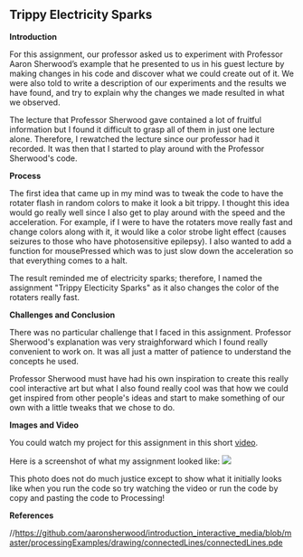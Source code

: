## Trippy Electricity Sparks

**Introduction**

For this assignment, our professor asked us to experiment with Professor Aaron Sherwood’s example that he presented to us in
his guest lecture by making changes in his code and discover what we could create out of it. We were also told to write a 
description of our experiments and the results we have found, and try to explain why the changes we made resulted in what we
observed.

The lecture that Professor Sherwood gave contained a lot of fruitful information but I found it difficult to grasp all of them
in just one lecture alone. Therefore, I rewatched the lecture since our professor had it recorded. It was then that I started 
to play around with the Professor Sherwood's code.

**Process**

The first idea that came up in my mind was to tweak the code to have the rotater flash in random colors to make it look a bit 
trippy. I thought this idea would go really well since I also get to play around with the speed and the acceleration. For
example, if I were to have the rotaters move really fast and change colors along with it, it would like a color strobe light
effect (causes seizures to those who have photosensitive epilepsy). I also wanted to add a function for mousePressed which was 
to just slow down the acceleration so that everything comes to a halt.

The result reminded me of electricity sparks; therefore, I named the assignment "Trippy Electicity Sparks" as it also changes
the color of the rotaters really fast.

**Challenges and Conclusion**

There was no particular challenge that I faced in this assignment. Professor Sherwood's explanation was very straighforward 
which I found really convenient to work on. It was all just a matter of patience to understand the concepts he used.

Professor Sherwood must have had his own inspiration to create this really cool interactive art but what I also found really
cool was that how we could get inspired from other people's ideas and start to make something of our own with a little tweaks
that we chose to do.

**Images and Video**

You could watch my project for this assignment in this short [video](https://youtu.be/AMI7sE0jt60).

Here is a screenshot of what my assignment looked like:
![](https://i.imgur.com/addkTaz.png)

This photo does not do much justice except to show what it initially looks like when you run the code so try watching the 
video or run the code by copy and pasting the code to Processing!

**References**

//https://github.com/aaronsherwood/introduction_interactive_media/blob/master/processingExamples/drawing/connectedLines/connectedLines.pde

